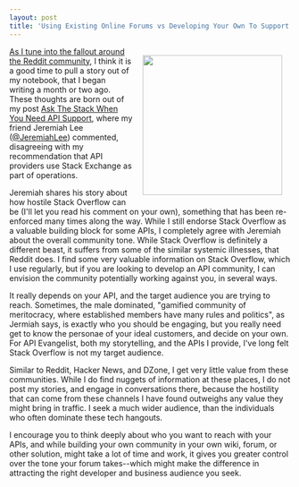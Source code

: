```yaml
---
layout: post
title: 'Using Existing Online Forums vs Developing Your Own To Support API Operations'
---
```

<p><img style="padding: 15px;" src="https://s3.amazonaws.com/kinlane-productions/bw-icons/bw-complaint.png" alt="" width="250" align="right" /></p>
<p><a href="http://www.wired.com/2015/07/reddits-future-future-internet/">As I tune into the fallout around the Reddit community</a>, I think it is a good time to pull a story out of my notebook, that I began writing a month or two ago. These thoughts are born out of my post&nbsp;<a href="http://apievangelist.com/2015/03/09/ask-the-stack-when-you-need-api-support/">Ask The Stack When You Need API Support</a>, where my friend&nbsp;Jeremiah Lee (<a href="https://twitter.com/JeremiahLee">@JeremiahLee</a>) commented, disagreeing with my recommendation that API providers use Stack Exchange as part of operations.&nbsp;</p>
<p>Jeremiah shares his story about how hostile Stack Overflow can be (I'll let you read his comment on your own), something that has been re-enforced many times along the way. While I still endorse Stack Overflow as a valuable building block for some APIs, I completely agree with Jeremiah about the overall community tone. While Stack Overflow is definitely a different beast, it suffers from some of the similar systemic illnesses, that Reddit does. I find some very valuable information on Stack Overflow, which I use regularly, but if you are looking to develop an API community, I can envision the community potentially working against you, in several ways.</p>
<p>It really depends on your API, and the target audience you are trying to reach. Sometimes, the male dominated, "gamified community of meritocracy, where established members have many rules and politics", as Jermiah says, is exactly who you should be engaging, but you really need get to know the personae of your ideal customers, and decide on your own. For API Evangelist, both my storytelling, and the APIs I provide, I've long felt Stack Overflow is not my target audience.</p>
<p>Similar to Reddit, Hacker News, and DZone, I get very little value from these communities. While I do find nuggets of information at these places, I do not post my stories, and engage in conversations there, because the hostility that can come from these channels I have found outweighs any value they might bring in traffic. I seek a much wider audience, than the individuals who often dominate these tech hangouts.</p>
<p>I encourage you to think deeply about who you want to reach with your APIs, and while building your own community in your own wiki, forum, or other solution, might take a lot of time and work, it gives you greater control over the tone your forum takes--which might make the difference in attracting the right developer and business audience you seek.</p>